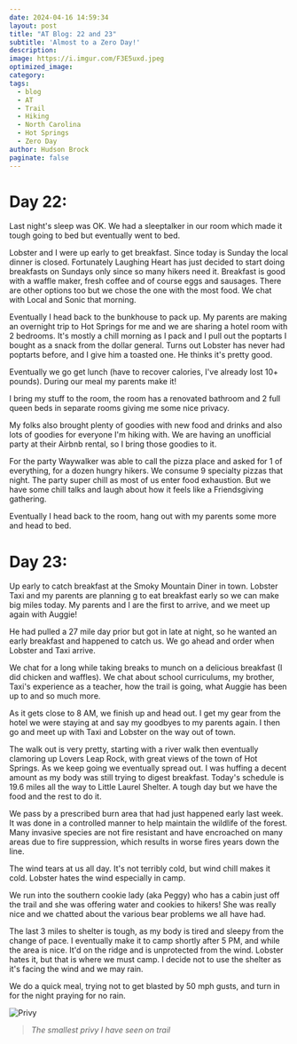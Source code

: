 ```yaml
---
date: 2024-04-16 14:59:34
layout: post
title: "AT Blog: 22 and 23"
subtitle: 'Almost to a Zero Day!'
description:
image: https://i.imgur.com/F3E5uxd.jpeg
optimized_image: 
category:
tags:
  - blog
  - AT
  - Trail
  - Hiking
  - North Carolina
  - Hot Springs
  - Zero Day
author: Hudson Brock
paginate: false
---
```


# Day 22:

Last night's sleep was OK. We had a sleeptalker in our room which made it tough going to bed but eventually went to bed.

Lobster and I were up early to get breakfast. Since today is Sunday the local dinner is closed. Fortunately Laughing Heart has just decided to start doing breakfasts on Sundays only since so many hikers need it. Breakfast is good with a waffle maker, fresh coffee and of course eggs and sausages. There are other options too but we chose the one with the most food. We chat with Local and Sonic that morning.

Eventually I head back to the bunkhouse to pack up. My parents are making an overnight trip to Hot Springs for me and we are sharing a hotel room with 2 bedrooms. It's mostly a chill morning as I pack and I pull out the poptarts I bought as a snack from the dollar general. Turns out Lobster has never had poptarts before, and I give him a toasted one. He thinks it's pretty good.

Eventually we go get lunch (have to recover calories, I've already lost 10+ pounds). During our meal my parents make it!

I bring my stuff to the room, the room has a renovated bathroom and 2 full queen beds in separate rooms giving me some nice privacy.

My folks also brought plenty of goodies with new food and drinks and also lots of goodies for everyone I'm hiking with. We are having an unofficial party at their Airbnb rental, so I bring those goodies to it.

For the party Waywalker was able to call the pizza place and asked for 1 of everything, for a dozen hungry hikers. We consume 9 specialty pizzas that night. The party super chill as most of us enter food exhaustion. But we have some chill talks and laugh about how it feels like a Friendsgiving gathering.

Eventually I head back to the room, hang out with my parents some more and head to bed.


# Day 23:

Up early to catch breakfast at the Smoky Mountain Diner in town. Lobster Taxi and my parents are planning g to eat breakfast early so we can make big miles today. My parents and I are the first to arrive, and we meet up again with Auggie!

He had pulled a 27 mile day prior but got in late at night, so he wanted an early breakfast and happened to catch us. We go ahead and order when Lobster and Taxi arrive. 

We chat for a long while taking breaks to munch on a delicious breakfast (I did chicken and waffles). We chat about school curriculums, my brother, Taxi's experience as a teacher, how the trail is going, what Auggie has been up to and so much more.

As it gets close to 8 AM, we finish up and head out. I get my gear from the hotel we were staying at and say my goodbyes to my parents again. I then go and meet up with Taxi and Lobster on the way out of town.

The walk out is very pretty, starting with a river walk then eventually clamoring up Lovers Leap Rock, with great views of the town of Hot Springs. As we keep going we eventually spread out. I was huffing a decent amount as my body was still trying to digest breakfast. Today's schedule is 19.6 miles all the way to Little Laurel Shelter. A tough day but we have the food and the rest to do it.

We pass by a prescribed burn area that had just happened early last week. It was done in a controlled manner to help maintain the wildlife of the forest. Many invasive species are not fire resistant and have encroached on many areas due to fire suppression, which results in worse fires years down the line.

The wind tears at us all day. It's not terribly cold, but wind chill makes it cold. Lobster hates the wind especially in camp. 

We run into the southern cookie lady (aka Peggy) who has a cabin just off the trail and she was offering water and cookies to hikers! She was really nice and we chatted about the various bear problems we all have had.

The last 3 miles to shelter is tough, as my body is tired and sleepy from the change of pace. I eventually make it to camp shortly after 5 PM, and while the area is nice. It'd on the ridge and is unprotected from the wind. Lobster hates it, but that is where we must camp. I decide not to use the shelter as it's facing the wind and we may rain.

We do a quick meal, trying not to get blasted by 50 mph gusts, and turn in for the night praying for no rain.


![Privy](https://i.imgur.com/PA38x55.jpeg "The smallest privy I have seen on trail")

>*The smallest privy I have seen on trail*